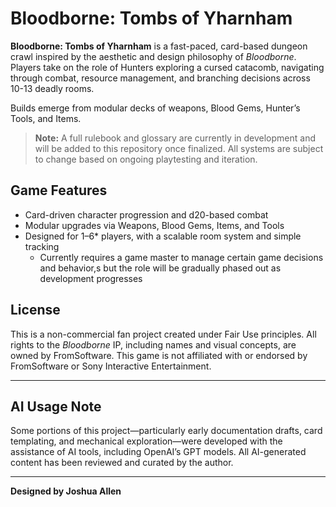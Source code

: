 # Bloodborne: Tombs of Yharnham

**Bloodborne: Tombs of Yharnham** is a fast-paced, card-based dungeon crawl inspired by the aesthetic and design philosophy of *Bloodborne*. Players take on the role of Hunters exploring a cursed catacomb, navigating through combat, resource management, and branching decisions across 10-13 deadly rooms.

Builds emerge from modular decks of weapons, Blood Gems, Hunter’s Tools, and Items.

> **Note:** A full rulebook and glossary are currently in development and will be added to this repository once finalized. All systems are subject to change based on ongoing playtesting and iteration.

## Game Features

- Card-driven character progression and d20-based combat
- Modular upgrades via Weapons, Blood Gems, Items, and Tools
- Designed for 1–6* players, with a scalable room system and simple tracking
  * Currently requires a game master to manage certain game decisions and behavior,s but the role will be gradually phased out as development progresses


## License

This is a non-commercial fan project created under Fair Use principles. All rights to the *Bloodborne* IP, including names and visual concepts, are owned by FromSoftware. This game is not affiliated with or endorsed by FromSoftware or Sony Interactive Entertainment.

---

## AI Usage Note

Some portions of this project—particularly early documentation drafts, card templating, and mechanical exploration—were developed with the assistance of AI tools, including OpenAI’s GPT models. All AI-generated content has been reviewed and curated by the author.

---

**Designed by Joshua Allen**

